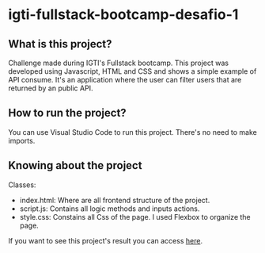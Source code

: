 # igti-fullstack-bootcamp-desafio-1

## What is this project?

Challenge made during IGTI's Fullstack bootcamp. This project was developed using Javascript, HTML and CSS and shows a simple example of API consume. It's an application where the user can filter users that are returned by an public API.

## How to run the project?

You can use Visual Studio Code to run this project. There's no need to make imports.

## Knowing about the project
Classes:
- index.html: Where are all frontend structure of the project.
- script.js: Contains all logic methods and inputs actions.
- style.css: Constains all Css of the page. I used Flexbox to organize the page.

If you want to see this project's result you can access <a href="https://samlatavares.github.io/igti-fullstack-bootcamp-desafio-1/" target="_blank">here</a>.


